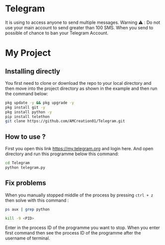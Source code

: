 # Telegram
It is using to access anyone to send multiple messages. Warning ⚠️ : Do not use your main account to send greater than 100 SMS. When you send to possible of chance to ban your Telegram Account.
# My Project

## Installing directly
You first need to clone or download the repo to your local directory and then move into the project directory as shown in the example and then run the command below:

```bash
pkg update -y && pkg upgrade -y
pkg install git -y
pkg install python -y
pip install telethon
git clone https://github.com/AMCreation01/Telegram.git
```
## How to use ?
First you open this link https://my.telegram.org and login here. And open directory and run this programme below this command:

```bash
cd Telegram
python telegram.py
```

## Fix problems 
When you manually stopped middle of the process by pressing ```ctrl + z``` then solve with this command :

```bash
ps aux | grep python
```
```bash
kill -9 <PID>
```
Enter in <PID> the process ID of the programme you want to stop. When you enter first command then see the process ID of the programme after the username of terminal.
